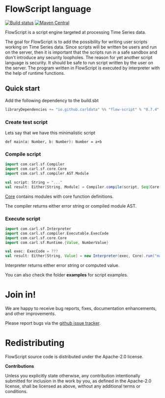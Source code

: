 # FlowScript language

[![Build status](https://travis-ci.org/carldata/flow-script.svg?branch=master)](https://travis-ci.org/carldata/flow-script)
[![Maven Central](https://maven-badges.herokuapp.com/maven-central/io.github.carldata/flow-script_2.12/badge.svg)](https://maven-badges.herokuapp.com/maven-central/io.github.carldata/flow-script_2.12)

FlowScript is a script engine targeted at processing Time Series data.

The goal for FlowScript is to add the possibility for writing user scripts working on Time Series data.
Since scripts will be written be users and run on the server, then it is important that the scripts
run in a safe sandbox and don't introduce any security loopholes. 
The reason for yet another script language is security. It should be safe to run script written by the user 
on the server. 
The program written in FlowScript is executed by interpreter with the help of runtime functions.


## Quick start
 
 Add the following dependency to the build.sbt
 ```scala
 libraryDependencies += "io.github.carldata" %% "flow-script" % "0.7.4"
 ```

### Create test script
Lets say that we have this minimalistic script

```flowscript
def main(a: Number, b: Number): Number = a+b 
```
 
### Compile script

```scala
import com.carl.sf.Compiler
import com.carl.sf.core.Core
import com.carl.sf.compiler.AST.Module

val script: String = "..."
val result: Either[String, Module] = Compiler.compile(script, Seq(Core.header))
```
[Core](https://github.com/carldata/flow-script/blob/master/src/main/scala/com/carl/sf/core) 
contains modules with core function definitions.
 
The compiler returns either error string or compiled module AST. 

### Execute script

```scala
import com.carl.sf.Interpreter
import com.carl.sf.compiler.Executable.ExecCode
import com.carl.sf.core.Core
import com.carl.sf.Runtime.{Value, NumberValue}

val exec: ExecCode = ???
val result: Either[String, Value] = new Interpreter(exec, Core).run("main", Seq(NumberValue(1), NumberValue(2)))
```

Interpreter returns either error string or computed value.

You can also check the folder **examples** for script examples.


# Join in!

We are happy to receive bug reports, fixes, documentation enhancements,
and other improvements.

Please report bugs via the
[github issue tracker](http://github.com/carldata/flow-script/issues).



# Redistributing

FlowScript source code is distributed under the Apache-2.0 license.

**Contributions**

Unless you explicitly state otherwise, any contribution intentionally submitted
for inclusion in the work by you, as defined in the Apache-2.0 license, shall be
licensed as above, without any additional terms or conditions.
